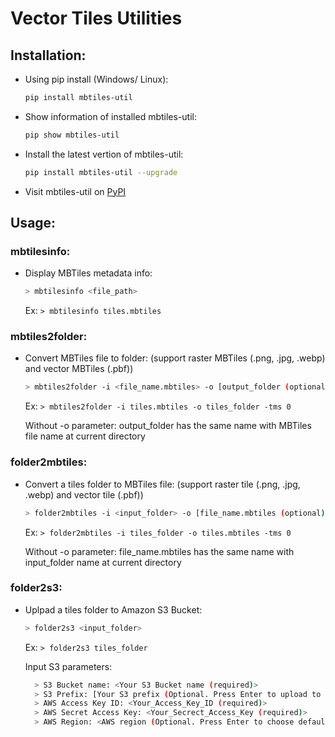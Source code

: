 # Vector Tiles Utilities

## Installation: 
- Using pip install (Windows/ Linux):
    ``` bash 
    pip install mbtiles-util
    ```
- Show information of installed mbtiles-util: 
    ``` bash 
    pip show mbtiles-util
    ```
- Install the latest vertion of mbtiles-util:
    ``` bash 
    pip install mbtiles-util --upgrade
    ```
    
- Visit mbtiles-util on [PyPI](https://pypi.org/project/mbtiles-util/)

## Usage:
### mbtilesinfo:
- Display MBTiles metadata info:  
    ``` bash 
    > mbtilesinfo <file_path>
    ```
  Ex: `> mbtilesinfo tiles.mbtiles`

### mbtiles2folder: 
- Convert MBTiles file to folder: (support raster MBTiles (.png, .jpg, .webp) and vector MBTiles (.pbf)) 
    ``` bash 
    > mbtiles2folder -i <file_name.mbtiles> -o [output_folder (optional)] -tms [TMS scheme (optional 0 or 1, default is 0)]
    ```
  Ex: `> mbtiles2folder -i tiles.mbtiles -o tiles_folder -tms 0`
  
  Without -o parameter: output_folder has the same name with MBTiles file name at current directory 

### folder2mbtiles: 
- Convert a tiles folder to MBTiles file: (support raster tile (.png, .jpg, .webp) and vector tile (.pbf))
    ``` bash 
    > folder2mbtiles -i <input_folder> -o [file_name.mbtiles (optional)] -tms [TMS scheme (optional 0 or 1, default is 0)]
    ```
  Ex: `> folder2mbtiles -i tiles_folder -o tiles.mbtiles -tms 0`
  
  Without -o parameter: file_name.mbtiles has the same name with input_folder name at current directory 

        
### folder2s3: 
- Uplpad a tiles folder to Amazon S3 Bucket:  
    ``` bash 
    > folder2s3 <input_folder>   
    ```
  Ex: `> folder2s3 tiles_folder`
 
  Input S3 parameters:

  ```bash
    > S3 Bucket name: <Your S3 Bucket name (required)>
    > S3 Prefix: [Your S3 prefix (Optional. Press Enter to upload to the bucket root folder)]
    > AWS Access Key ID: <Your_Access_Key_ID (required)>
    > AWS Secret Access Key: <Your_Secrect_Access_Key (required)>
    > AWS Region: <AWS region (Optional. Press Enter to choose default region)>
  ```
